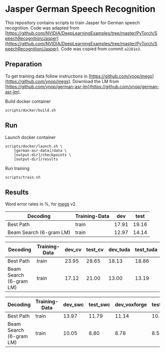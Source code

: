 # Jasper German Speech Recognition
This repository contains scripts to train Jasper for German speech recognition.
Code was adapted from [https://github.com/NVIDIA/DeepLearningExamples/tree/master/PyTorch/SpeechRecognition/Jasper](https://github.com/NVIDIA/DeepLearningExamples/tree/master/PyTorch/SpeechRecognition/Jasper).
Code was copied from commit ``a2281e3``.

## Preparation
To get training data follow instructions in [https://github.com/ynop/megs](https://github.com/ynop/megs).
Download the LM from [https://github.com/ynop/german-asr-lm](https://github.com/ynop/german-asr-lm).

Build docker container
```
scripts/docker/build.sh
```

## Run

Launch docker container
```
scripts/docker/launch.sh \
	[german-asr-data]/data \
	[output-dir]/checkpoints \
	[output-dir]/results
```

Run training
```
scripts/train.sh
```

## Results
Word error rates in %, for [megs](https://github.com/german-asr/megs) v2.

| Decoding                | Training-Data | dev | test |
| ----------------------- | ------------- | ------ | ----- |
| Best Path               | train         | 17.91  | 19.16 |
| Beam Search (6-gram LM) | train         | 12.97  | 14.14 |

| Decoding                | Training-Data | dev_cv | test_cv | dev_tuda | test_tuda |
| ----------------------- | ------------- | ------ | ------- | -------- | --------- |
| Best Path               | train         | 23.95  | 28.65 | 18.13 | 18.86 |
| Beam Search (6-gram LM) | train         | 17.12  | 21.00 | 13.00 | 13.19 |

| Decoding                | Training-Data | dev_swc | test_swc | dev_voxforge | test_voxforge |
| ----------------------- | ------------- | ------ | ------- | -------- | --------- |
| Best Path               | train         | 13.97  | 11.79 | 11.14 | 10.55 |
| Beam Search (6-gram LM) | train         | 10.05  | 8.80 | 8.78 | 8.50 |
